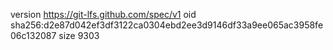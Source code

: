 version https://git-lfs.github.com/spec/v1
oid sha256:d2e87d042ef3df3122ca0304ebd2ee3d9146df33a9ee065ac3958fe06c132087
size 9303
